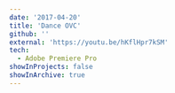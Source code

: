 ```yaml
---
date: '2017-04-20'
title: 'Dance OVC'
github: ''
external: 'https://youtu.be/hKflHpr7kSM'
tech:
  - Adobe Premiere Pro
showInProjects: false
showInArchive: true
---
```



